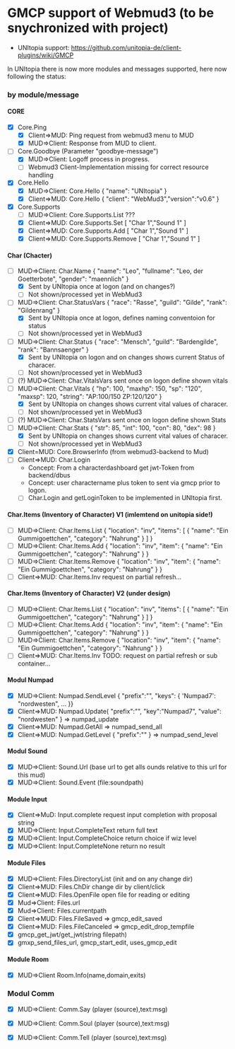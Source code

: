 # GMCP support of Webmud3 (to be snychronized with project)

* UNItopia support: https://github.com/unitopia-de/client-plugins/wiki/GMCP

In UNItopia there is now more modules and messages supported, here now following the status:

### by module/message
#### CORE
- [x]  Core.Ping
    - [x]  Client=>MUD: Ping request from webmud3 menu to MUD
    - [x]  MUD=>Client: Response from MUD to client.
- [ ]  Core.Goodbye (Parameter "goodbye-message")
    - [x]  MUD=>Client: Logoff process in progress.
    - [ ]  Webmud3 Client-Implementation missing for correct resource handling
- [x]  Core.Hello
    - [x]  MUD=>Client: Core.Hello { "name": "UNItopia" }
    - [x]  Client=>MUD:  Core.Hello { "client": "WebMud3","version":"v0.6" }
- [x]  Core.Supports
    - [ ]  MUD=>Client: Core.Supports.List ???
    - [x]  Client=>MUD: Core.Supports.Set \[ "Char 1","Sound 1" \]
    - [x]  Client=>MUD: Core.Supports.Add \[ "Char 1","Sound 1" \]
    - [x]  Client=>MUD: Core.Supports.Remove \[ "Char 1","Sound 1" \]
#### Char (Chacter)
- [ ]  MUD=>Client: Char.Name  { "name": "Leo", "fullname": "Leo, der Goetterbote", "gender": "maennlich" }
    - [x]  Sent by UNItopia once at logon (and on changes?)
    - [ ]  Not shown/processed yet in WebMud3
- [ ]  MUD=>Client: Char.StatusVars { "race": "Rasse", "guild": "Gilde", "rank": "Gildenrang" }
    - [x]  Sent by UNItopia once at logon, defines naming conventoion for status
    - [ ]  Not shown/processed yet in WebMud3
- [ ]  MUD=>Client: Char.Status { "race": "Mensch", "guild": "Bardengilde", "rank": "Bannsaenger" }
    - [x]  Sent by UNItopia on logon and on changes shows current Status of characer.
    - [ ]  Not shown/processed yet in WebMud3
- [ ]  (?) MUD=>Client: Char.VitalsVars sent once on logon define shown vitals
- [ ]  MUD=>Client: Char.Vitals { "hp": 100, "maxhp": 150, "sp": "120", "maxsp": 120, "string": "AP:100/150 ZP:120/120" }
    - [x]  Sent by UNItopia on changes shows current vital values of characer.
    - [ ]  Not shown/processed yet in WebMud3
- [ ]  (?) MUD=>Client: Char.StatsVars sent once on logon define shown Stats
- [ ]  MUD=>Client: Char.Stats { "str": 85, "int": 100, "con": 80, "dex": 98 }
    - [x]  Sent by UNItopia on changes shows current vital values of characer.
    - [ ]  Not shown/processed yet in WebMud3
- [x]  Client=MUD: Core.BrowserInfo (from webmud3-backend to Mud)
- [ ]  Client=>MUD: Char.Login
    - Concept: From a characterdashboard get jwt-Token from backend/dbus
    - Concept: user charactername plus token to sent via gmcp prior to logon.
    - [ ]  Char.Login and getLoginToken to be implemented in UNItopia first.

#### Char.Items (Inventory of Character) V1 (imlemtend on unitopia side!)
- [ ]  MUD=>Client: Char.Items.List { "location": "inv", "items": [ { "name": "Ein Gummigoettchen", "category": "Nahrung" } ] }
- [ ]  MUD=>Client: Char.Items.Add { "location": "inv", "item": { "name": "Ein Gummigoettchen", "category": "Nahrung" } }
- [ ]  MUD=>Client: Char.Items.Remove { "location": "inv", "item": { "name": "Ein Gummigoettchen", "category": "Nahrung" } }
- [ ]  Client=>MUD: Char.Items.Inv  request on partial refresh...
#### Char.Items (Inventory of Character) V2 (under design)
- [ ]  MUD=>Client: Char.Items.List { "location": "inv", "items": [ { "name": "Ein Gummigoettchen", "category": "Nahrung" } ] }
- [ ]  MUD=>Client: Char.Items.Add { "location": "inv", "item": { "name": "Ein Gummigoettchen", "category": "Nahrung" } }
- [ ]  MUD=>Client: Char.Items.Remove { "location": "inv", "item": { "name": "Ein Gummigoettchen", "category": "Nahrung" } }
- [ ]  Client=>MUD: Char.Items.Inv  TODO: request on partial refresh or sub container...
#### Modul Numpad 
- [x]  MUD=>Client: Numpad.SendLevel { "prefix":"", "keys": { 'Numpad7': "nordwesten", ... }}
- [x]  Client=>MUD: Numpad.Update( "prefix":"", "key":"Numpad7", "value": "nordwesten" } => numpad_update
- [x]  Client=>MUD: Numpad.GetAll => numpad_send_all
- [x]  Client=>MUD: Numpad.GetLevel { "prefix":"" } => numpad_send_level
#### Modul Sound
- [x]  MUD=>Client: Sound.Url (base url to get alls ounds relative to this url for this mud)
- [x]  MUD=>Client: Sound.Event (file:soundpath)
#### Module Input
- [x]  Client=>MuD: Input.complete request input completion with proposal string
- [x]  MUD=>Client: Input.CompleteText return full text
- [x]  MUD=>Client: Input.CompleteChoice return choice if wiz level
- [x]  MUD=>Client: Input.CompleteNone return no result
#### Module Files
- [x]  MUD=>Client: Files.DirectoryList (init and on any change dir)
- [x]  Client=>MUD: Files.ChDir change dir by client/click
- [x]  Client=>MUD: Files.OpenFile open file for reading or editing
- [x]  Mud=>Client: Files.url
- [x]  Mud=>Client: Files.currentpath
- [x]  Client=>MUD: Files.FileSaved  => gmcp_edit_saved
- [x]  Client=>MUD: Files.FileCanceled  => gmcp_edit_drop_tempfile
- [x]  gmcp_get_jwt/get_jwt(string filepath)
- [x]  gmxp_send_files_url, gmcp_start_edit, uses_gmcp_edit
#### Module Room
- [x]  MUD=>Client Room.Info(name,domain,exits)
### Modul Comm 
- [x]  MUD=>Client: Comm.Say (player (source),text:msg)
- [x]  MUD=>Client: Comm.Soul (player (source),text:msg)
- [x]  MUD=>Client: Comm.Tell (player (source),text:msg)

